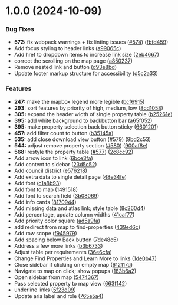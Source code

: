 # 1.0.0 (2024-10-09)


### Bug Fixes

* **572:** fix webpack warnings + fix linting issues ([#574](https://github.com/Amberroseweeks/vacant-lots-proj/issues/574)) ([fbfd459](https://github.com/Amberroseweeks/vacant-lots-proj/commit/fbfd459ba147e51a2fd54bee61d5ca63fb74eb98))
* Add focus styling to header links ([a99065c](https://github.com/Amberroseweeks/vacant-lots-proj/commit/a99065cba1607b981702e7aa7e654f24c108ad6e))
* Add href to dropdown items to increase link size ([2eb4667](https://github.com/Amberroseweeks/vacant-lots-proj/commit/2eb4667e7b68f45489c51ea10aa7d15afd2a3c77))
* correct the scrolling on the map page ([a850237](https://github.com/Amberroseweeks/vacant-lots-proj/commit/a8502372e243057e2b06559cb042d94ea894415a))
* Remove nested link and button ([d93e8bd](https://github.com/Amberroseweeks/vacant-lots-proj/commit/d93e8bd52d80cd8d5b1a30910aaa4b168a11b57a))
* Update footer markup structure for accessibility ([d5c2a33](https://github.com/Amberroseweeks/vacant-lots-proj/commit/d5c2a334f0e5c297f117dca5dc2972b56d7b3542))


### Features

* **247:** make the mapbox legend more legible ([bcf6915](https://github.com/Amberroseweeks/vacant-lots-proj/commit/bcf691566fc26e834547a43efd863de58abdf3d4))
* **293:** sort features by priority of high, medium, low ([8cd1058](https://github.com/Amberroseweeks/vacant-lots-proj/commit/8cd105872feb0065aa3d207d42dc5df76ef63dbc))
* **305:** expand the header width of single property table ([b25261e](https://github.com/Amberroseweeks/vacant-lots-proj/commit/b25261e5d9e26bdbd9694aa03b4964771528dd3b))
* **395:** add white background to backbutton bar ([a65f052](https://github.com/Amberroseweeks/vacant-lots-proj/commit/a65f052ca2e5c0eac2737f85b4997af6e993f750))
* **395:** make property selection back button sticky ([6601201](https://github.com/Amberroseweeks/vacant-lots-proj/commit/6601201fcf943f8e64a1341327095e9b7edc6b08))
* **457:** add filter count to button ([b35145a](https://github.com/Amberroseweeks/vacant-lots-proj/commit/b35145a1df5f2995294f829e0b7cde20ba0e0f29))
* **535:** add close download view button ([#579](https://github.com/Amberroseweeks/vacant-lots-proj/issues/579)) ([9bd2c53](https://github.com/Amberroseweeks/vacant-lots-proj/commit/9bd2c53aa3b49da8136fa6e7e850c4dc4d5e2d74))
* **544:** adjust remove property section ([#580](https://github.com/Amberroseweeks/vacant-lots-proj/issues/580)) ([900af8e](https://github.com/Amberroseweeks/vacant-lots-proj/commit/900af8e6fbfc89bd4ed83b17c9eed0a1d5a3de3b))
* **568:** restyle the property table ([#577](https://github.com/Amberroseweeks/vacant-lots-proj/issues/577)) ([2c8cc92](https://github.com/Amberroseweeks/vacant-lots-proj/commit/2c8cc92b7f28aecdbe65412476691baa50254292))
* Add arrow icon to link ([6bce3fa](https://github.com/Amberroseweeks/vacant-lots-proj/commit/6bce3fa84ad9827f2117a2d51ed2f2665e83481b))
* Add content to sidebar ([23d5c52](https://github.com/Amberroseweeks/vacant-lots-proj/commit/23d5c52c3fcd1eb1eff902e7d1fd37ab2fe41b6d))
* Add council district ([e576218](https://github.com/Amberroseweeks/vacant-lots-proj/commit/e5762185840f0bbc2289fede8481f5b39a16087d))
* Add extra data to single detail page ([48e34fe](https://github.com/Amberroseweeks/vacant-lots-proj/commit/48e34fe0a6317fc8fc0f1f5e745dd165000d437f))
* Add font ([c1a8b93](https://github.com/Amberroseweeks/vacant-lots-proj/commit/c1a8b93561dfc67c8eed31b3c8befa2b8ae984ec))
* Add font to map ([1491518](https://github.com/Amberroseweeks/vacant-lots-proj/commit/14915180857a482a25d96f9f45f7c838082e2d71))
* Add font to search field ([3b08069](https://github.com/Amberroseweeks/vacant-lots-proj/commit/3b080690ba92007545467bc2ce4bf3bcad26c899))
* Add info cards ([8170944](https://github.com/Amberroseweeks/vacant-lots-proj/commit/8170944fdb8d8be36af062012967323047bda748))
* Add missing data and atlas link; style table ([8c260d4](https://github.com/Amberroseweeks/vacant-lots-proj/commit/8c260d48e015ed6c8c29cc10b8936753cc013ff0))
* Add percentage, update column widths ([41caf77](https://github.com/Amberroseweeks/vacant-lots-proj/commit/41caf77c55eb0a6336abc80047ed83584d250a64))
* Add priority color square ([ad5a9fa](https://github.com/Amberroseweeks/vacant-lots-proj/commit/ad5a9faff3b9596256e680b3d6d95c54caefc7a7))
* add redirect from map to find-properties ([439ed6c](https://github.com/Amberroseweeks/vacant-lots-proj/commit/439ed6c7291251aed9751431cd5bdc2fa6883a15))
* Add row scope ([f945979](https://github.com/Amberroseweeks/vacant-lots-proj/commit/f945979edaee2ad5a003a5b5560a89cc25717f3b))
* Add spacing below Back button ([7de48c5](https://github.com/Amberroseweeks/vacant-lots-proj/commit/7de48c50f177c0275cebac0a4a7d9dfce8d2cd2c))
* Address a few more links ([b3b6733](https://github.com/Amberroseweeks/vacant-lots-proj/commit/b3b673375f1472f15d80bffeff378c973d6cb49d))
* Adjust table per requirements ([36e6cfa](https://github.com/Amberroseweeks/vacant-lots-proj/commit/36e6cfa5934defadcf1a8b8ad1c09ffe609d0ec5))
* Change Find Properties and Learn More to links ([1de0b47](https://github.com/Amberroseweeks/vacant-lots-proj/commit/1de0b474811ab2d4281d94c6a9d5882a8ebb0c13))
* Close sidebar if clicking on empty map ([612117d](https://github.com/Amberroseweeks/vacant-lots-proj/commit/612117d6c54bc62baaae4f773013e196232c2dba))
* Navigate to map on click; show popups ([183b6a2](https://github.com/Amberroseweeks/vacant-lots-proj/commit/183b6a224d651726a6e465d7c9549ef437626f9e))
* Open sidebar from map ([5474367](https://github.com/Amberroseweeks/vacant-lots-proj/commit/54743673e99ffd6b939009ad54e4d0a4252ba044))
* Pass selected property to map view ([663f142](https://github.com/Amberroseweeks/vacant-lots-proj/commit/663f14236ccb9246efa8882c0dfa44e8cbcba0f7))
* underline links ([5f23d09](https://github.com/Amberroseweeks/vacant-lots-proj/commit/5f23d09da9a7258b284ccfef54b1be0ee2a8e1f8))
* Update aria label and role ([765e5a4](https://github.com/Amberroseweeks/vacant-lots-proj/commit/765e5a4fef1941e93815ae4789093e047183101c))
